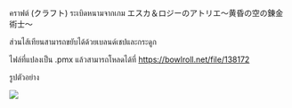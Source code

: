 คราฟต์ (クラフト) ระเบิดหนามจากเกม エスカ＆ロジーのアトリエ～黄昏の空の錬金術士～

ส่วนไส้เทียนสามารถขยับได้ด้วยเบลนด์เชปและกระดูก

ไฟล์ที่แปลงเป็น .pmx แล้วสามารถโหลดได้ที่
https://bowlroll.net/file/138172

รูปตัวอย่าง

![](https://bowlroll.net/file_thumbnail/1/7/b/17bb51172b71e58467d08f073db43d5eb57368c9138172big.jpg)
